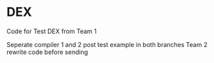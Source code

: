 # DEX
Code for Test DEX from Team 1


Seperate compiler 1 and 2 post test example in both branches
Team 2 rewrite code before sending
